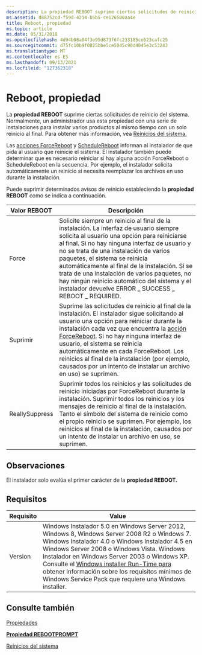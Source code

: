 ```yaml
---
description: La propiedad REBOOT suprime ciertas solicitudes de reinicio del sistema.
ms.assetid: d88752cd-f59d-4214-b5b5-ce126500aa4e
title: Reboot, propiedad
ms.topic: article
ms.date: 05/31/2018
ms.openlocfilehash: 4d94b08a04f3e95d873f6fc233185ce623cafc25
ms.sourcegitcommit: d75fc10b9f0825bbe5ce5045c90d4045e3c53243
ms.translationtype: MT
ms.contentlocale: es-ES
ms.lasthandoff: 09/13/2021
ms.locfileid: "127362318"
---
```

# <a name="reboot-property"></a>Reboot, propiedad

La **propiedad REBOOT** suprime ciertas solicitudes de reinicio del sistema. Normalmente, un administrador usa esta propiedad con una serie de instalaciones para instalar varios productos al mismo tiempo con un solo reinicio al final. Para obtener más información, vea [Reinicios del sistema.](system-reboots.md)

Las [acciones ForceReboot](forcereboot-action.md) y [ScheduleReboot](schedulereboot-action.md) informan al instalador de que pida al usuario que reinicie el sistema. El instalador también puede determinar que es necesario reiniciar si hay alguna acción ForceReboot o ScheduleReboot en la secuencia. Por ejemplo, el instalador solicita automáticamente un reinicio si necesita reemplazar los archivos en uso durante la instalación.

Puede suprimir determinados avisos de reinicio estableciendo la **propiedad REBOOT** como se indica a continuación.



| Valor REBOOT   | Descripción                                                                                                                                                                                                                                                                                                                                                                                                                                                                  |
|----------------|------------------------------------------------------------------------------------------------------------------------------------------------------------------------------------------------------------------------------------------------------------------------------------------------------------------------------------------------------------------------------------------------------------------------------------------------------------------------------|
| Force          | Solicite siempre un reinicio al final de la instalación. La interfaz de usuario siempre solicita al usuario una opción para reiniciarse al final. Si no hay ninguna interfaz de [](multiple-package-installations.md)usuario y no se trata de una instalación de varios paquetes, el sistema se reinicia automáticamente al final de la instalación. Si se trata de una instalación de varios paquetes, no hay ningún reinicio automático del sistema y el instalador devuelve ERROR \_ SUCCESS \_ REBOOT \_ REQUIRED. |
| Suprimir       | Suprime las solicitudes de reinicio al final de la instalación. El instalador sigue solicitando al usuario una opción para reiniciar durante la instalación cada vez que encuentra la [acción ForceReboot](forcereboot-action.md). Si no hay ninguna interfaz de usuario, el sistema se reinicia automáticamente en cada ForceReboot. Los reinicios al final de la instalación (por ejemplo, causados por un intento de instalar un archivo en uso) se suprimen.                                    |
| ReallySuppress | Suprimir todos los reinicios y las solicitudes de reinicio iniciadas por ForceReboot durante la instalación. Suprimir todos los reinicios y los mensajes de reinicio al final de la instalación. Tanto el símbolo del sistema de reinicio como el propio reinicio se suprimen. Por ejemplo, los reinicios al final de la instalación, causados por un intento de instalar un archivo en uso, se suprimen.                                                                                                                    |



 

## <a name="remarks"></a>Observaciones

El instalador solo evalúa el primer carácter de la **propiedad REBOOT.**

## <a name="requirements"></a>Requisitos



| Requisito | Value |
|--------------------|--------------------------------------------------------------------------------------------------------------------------------------------------------------------------------------------------------------------------------------------------------------------------------------------------------------------------------------------------------------------------------------------------------------------------------------------------|
| Version<br/> | Windows Instalador 5.0 en Windows Server 2012, Windows 8, Windows Server 2008 R2 o Windows 7. Windows Instalador 4.0 o Windows Instalador 4.5 en Windows Server 2008 o Windows Vista. Windows Instalador en Windows Server 2003 o Windows XP. Consulte el [Windows installer Run-Time para](windows-installer-portal.md) obtener información sobre los requisitos mínimos de Windows Service Pack que requiere una Windows installer.<br/> |



## <a name="see-also"></a>Consulte también

<dl> <dt>

[Propiedades](properties.md)
</dt> <dt>

[**Propiedad REBOOTPROMPT**](rebootprompt.md)
</dt> <dt>

[Reinicios del sistema](system-reboots.md)
</dt> </dl>

 

 




